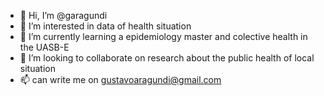 - 👋 Hi, I’m @garagundi
- 👀 I’m interested in data of health situation
- 🌱 I’m currently learning a epidemiology master and colective health in the UASB-E
- 💞️ I’m looking to collaborate on research about the public health of local situation 
- 📫 can write me on gustavoaragundi@gmail.com
